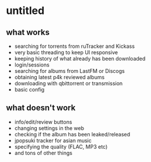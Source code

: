 # untitled

## what works
* searching for torrents from ruTracker and Kickass
* very basic threading to keep UI responsive
* keeping history of what already has been downloaded
* login/sessions
* searching for albums from LastFM or Discogs
* obtaining latest p4k reviewed albums
* downloading with qbittorrent or transmission
* basic config

## what doesn't work
* info/edit/review buttons
* changing settings in the web
* checking if the album has been leaked/released
* jpopsuki tracker for asian music
* specifying the quality (FLAC, MP3 etc)
* and tons of other things

